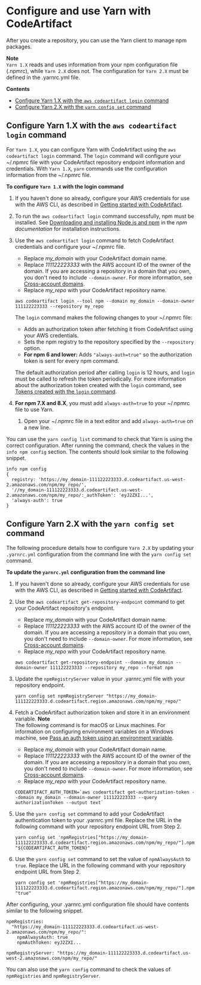 # Configure and use Yarn with CodeArtifact<a name="npm-yarn"></a>

After you create a repository, you can use the Yarn client to manage npm packages\.

**Note**  
`Yarn 1.X` reads and uses information from your npm configuration file \(\.npmrc\), while `Yarn 2.X` does not\. The configuration for `Yarn 2.X` must be defined in the \.yarnrc\.yml file\.

**Contents**
+ [Configure Yarn 1\.X with the `aws codeartifact login` command](#npm-yarn-configure-login)
+ [Configure Yarn 2\.X with the `yarn config set` command](#npm-yarn-configure-yarn-command)

## Configure Yarn 1\.X with the `aws codeartifact login` command<a name="npm-yarn-configure-login"></a>

For `Yarn 1.X`, you can configure Yarn with CodeArtifact using the `aws codeartifact login` command\. The `login` command will configure your \~/\.npmrc file with your CodeArtifact repository endpoint information and credentials\. With `Yarn 1.X`, `yarn` commands use the configuration information from the \~/\.npmrc file\.

**To configure `Yarn 1.X` with the login command**

1. If you haven't done so already, configure your AWS credentials for use with the AWS CLI, as described in [Getting started with CodeArtifact](getting-started.md)\.

1. To run the `aws codeartifact login` command successfully, npm must be installed\. See [Downloading and installing Node\.js and npm](https://docs.npmjs.com/downloading-and-installing-node-js-and-npm/) in the *npm documentation* for installation instructions\.

1. Use the `aws codeartifact login` command to fetch CodeArtifact credentials and configure your \~/\.npmrc file\.
   + Replace *my\_domain* with your CodeArtifact domain name\.
   + Replace *111122223333* with the AWS account ID of the owner of the domain\. If you are accessing a repository in a domain that you own, you don't need to include `--domain-owner`\. For more information, see [Cross\-account domains](domain-overview.md#domain-overview-cross-account)\.
   + Replace *my\_repo* with your CodeArtifact repository name\.

   ```
   aws codeartifact login --tool npm --domain my_domain --domain-owner 111122223333 --repository my_repo
   ```

   The `login` command makes the following changes to your \~/\.npmrc file:
   + Adds an authorization token after fetching it from CodeArtifact using your AWS credentials\.
   + Sets the npm registry to the repository specified by the `--repository` option\.
   + **For npm 6 and lower:** Adds `"always-auth=true"` so the authorization token is sent for every npm command\.

   The default authorization period after calling `login` is 12 hours, and `login` must be called to refresh the token periodically\. For more information about the authorization token created with the `login` command, see [Tokens created with the `login` command](tokens-authentication.md#auth-token-login)\.

1. **For npm 7\.X and 8\.X**, you must add `always-auth=true` to your \~/\.npmrc file to use Yarn\.

   1. Open your \~/\.npmrc file in a text editor and add `always-auth=true` on a new line\.

You can use the `yarn config list` command to check that Yarn is using the correct configuration\. After running the command, check the values in the `info npm config` section\. The contents should look similar to the following snippet\.

```
info npm config
{
  registry: 'https://my_domain-111122223333.d.codeartifact.us-west-2.amazonaws.com/npm/my_repo/',
  '//my_domain-111122223333.d.codeartifact.us-west-2.amazonaws.com/npm/my_repo/:_authToken': 'eyJ2ZXI...',
  'always-auth': true
}
```

## Configure Yarn 2\.X with the `yarn config set` command<a name="npm-yarn-configure-yarn-command"></a>

The following procedure details how to configure `Yarn 2.X` by updating your `.yarnrc.yml` configuration from the command line with the `yarn config set` command\.

**To update the `yarnrc.yml` configuration from the command line**

1. If you haven't done so already, configure your AWS credentials for use with the AWS CLI, as described in [Getting started with CodeArtifact](getting-started.md)\.

1. Use the `aws codeartifact get-repository-endpoint` command to get your CodeArtifact repository's endpoint\.
   + Replace *my\_domain* with your CodeArtifact domain name\.
   + Replace *111122223333* with the AWS account ID of the owner of the domain\. If you are accessing a repository in a domain that you own, you don't need to include `--domain-owner`\. For more information, see [Cross\-account domains](domain-overview.md#domain-overview-cross-account)\.
   + Replace *my\_repo* with your CodeArtifact repository name\.

   ```
   aws codeartifact get-repository-endpoint --domain my_domain --domain-owner 111122223333 --repository my_repo --format npm
   ```

1. Update the `npmRegistryServer` value in your \.yarnrc\.yml file with your repository endpoint\.

   ```
   yarn config set npmRegistryServer "https://my_domain-111122223333.d.codeartifact.region.amazonaws.com/npm/my_repo/"
   ```

1. Fetch a CodeArtifact authorization token and store it in an environment variable\.
**Note**  
The following command is for macOS or Linux machines\. For information on configuring environment variables on a Windows machine, see [Pass an auth token using an environment variable](tokens-authentication.md#env-var)\.
   + Replace *my\_domain* with your CodeArtifact domain name\.
   + Replace *111122223333* with the AWS account ID of the owner of the domain\. If you are accessing a repository in a domain that you own, you don't need to include `--domain-owner`\. For more information, see [Cross\-account domains](domain-overview.md#domain-overview-cross-account)\.
   + Replace *my\_repo* with your CodeArtifact repository name\.

   ```
   CODEARTIFACT_AUTH_TOKEN=`aws codeartifact get-authorization-token --domain my_domain --domain-owner 111122223333 --query authorizationToken --output text`
   ```

1. Use the `yarn config set` command to add your CodeArtifact authentication token to your \.yarnrc\.yml file\. Replace the URL in the following command with your repository endpoint URL from Step 2\.

   ```
   yarn config set 'npmRegistries["https://my_domain-111122223333.d.codeartifact.region.amazonaws.com/npm/my_repo/"].npmAuthToken' "${CODEARTIFACT_AUTH_TOKEN}"
   ```

1. Use the `yarn config set` command to set the value of `npmAlwaysAuth` to `true`\. Replace the URL in the following command with your repository endpoint URL from Step 2\.

   ```
   yarn config set 'npmRegistries["https://my_domain-111122223333.d.codeartifact.region.amazonaws.com/npm/my_repo/"].npmAlwaysAuth' "true"
   ```

After configuring, your \.yarnrc\.yml configuration file should have contents similar to the following snippet\.

```
npmRegistries:
  "https://my_domain-111122223333.d.codeartifact.us-west-2.amazonaws.com/npm/my_repo/":
    npmAlwaysAuth: true
    npmAuthToken: eyJ2ZXI...

npmRegistryServer: "https://my_domain-111122223333.d.codeartifact.us-west-2.amazonaws.com/npm/my_repo/"
```

You can also use the `yarn config` command to check the values of `npmRegistries` and `npmRegistryServer`\.